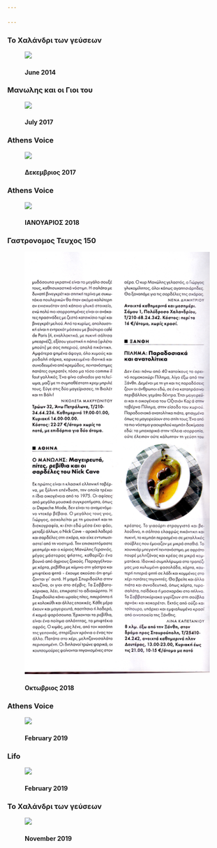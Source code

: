 ```yaml
---

---
```




### Το Χαλάνδρι των γεύσεων
<figure>
  <img src="june_2014.jpg">
  <figcaption><h4>June 2014</h4></figcaption>
</figure>

### Μανωλης και οι Γιοι του
<figure>
  <img src="july_2017.jpg">
  <figcaption><h4>July 2017</h4></figcaption>
</figure>

### Athens Voice 
<figure>
  <img src="athens_voice_2017.jpg">
  <figcaption><h4>Δεκεμβριος 2017</h4></figcaption>
</figure>

### Athens Voice  
<figure>
  <img src="athens_voice_2018.jpg">
  <figcaption><h4>ΙΑΝΟΥΑΡΙΟΣ 2018</h4></figcaption>
</figure>

### Γαστρονομος Τευχος 150 
<figure>
  <img src="gastronomos_18.jpg">
  <figcaption><h4>Οκτωβριος 2018</h4></figcaption>
</figure>

### Athens Voice 
<figure>
  <img src="athens_voice_2019.jpg">
  <figcaption><h4>February 2019</h4></figcaption>
</figure>

### Lifo 
<figure>
  <img src="lifo_2019.jpg">
  <figcaption><h4>February 2019</h4></figcaption>
</figure>

### Το Χαλάνδρι των γεύσεων 
<figure>
  <img src="2018.jpg">
  <figcaption><h4>November 2019</h4></figcaption>
</figure>


